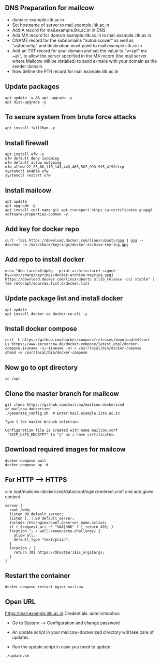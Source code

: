 ## DNS Preparation for mailcow

* domain: example.iitk.ac.in  
* Set hostname of server to mail.example.iitk.ac.in  
* Add A record for mail.example.iitk.ac.in in DNS  
* Add MX record for domain example.iitk.ac.in to mail.example.iitk.ac.in  
* CNAME record for the subdomains "autodiscover" as well as "autoconfig" and destination must point to mail.example.iitk.ac.in  
* Add an TXT record for your domain and set the value to "v=spf1 mx ~all", to allow the server specified in the MX record (the mail server where Mailcow will be installed) to send e-mails with your domain as the sender domain.  
* Now define the PTR record for mail.example.iitk.ac.in

## Update packages
```
apt update -y && apt upgrade -y
apt dist-upgrade -y
```

## To secure system from brute force attacks
```
apt install fail2ban -y 
```

## Install firewall
```
apt install ufw -y
ufw default deny incoming
ufw default allow outgoing
ufw allow 22,25,80,110,143,443,465,587,993,995,4190/tcp
systemctl enable ufw
systemctl restart ufw
```

## Install mailcow
```
apt update
apt upgrade -y
apt install curl nano git apt-transport-https ca-certificates gnupg2 software-properties-common -y
```

## Add key for docker repo
```
curl -fsSL https://download.docker.com/linux/ubuntu/gpg | gpg --dearmor -o /usr/share/keyrings/docker-archive-keyring.gpg
```
## Add repo to install docker
```
echo "deb [arch=$(dpkg --print-architecture) signed-by=/usr/share/keyrings/docker-archive-keyring.gpg] https://download.docker.com/linux/ubuntu $(lsb_release -cs) stable" | tee /etc/apt/sources.list.d/docker.list
```
## Update package list and install docker
```
apt update
apt install docker-ce docker-ce-cli -y
```

## Install docker compose
```
curl -L https://github.com/docker/compose/releases/download/v$(curl -Ls https://www.servercow.de/docker-compose/latest.php)/docker-compose-$(uname -s)-$(uname -m) > /usr/local/bin/docker-compose
chmod +x /usr/local/bin/docker-compose
```
## Now go to opt directory
```
cd /opt
```
## Clone the master branch for mailcow
```
git clone https://github.com/mailcow/mailcow-dockerized
cd mailcow-dockerized
./generate_config.sh  # Enter mail.example.iitk.ac.in

Type 1 for master branch selection

Configuration file is created with name mailcow.conf
 "SKIP_LETS_ENCRYPT" to "y" as i have certificates.
```

## Download required images for mailcow
```
docker-compose pull
docker-compose up -d
```
## For HTTP --> HTTPS
vim /opt/mailcow-dockerized/data/conf/nginx/redirect.conf and add given content
```
server {
  root /web;
  listen 80 default_server;
  listen [::]:80 default_server;
  include /etc/nginx/conf.d/server_name.active;
  if ( $request_uri ~* "%0A|%0D" ) { return 403; }
  location ^~ /.well-known/acme-challenge/ {
    allow all;
    default_type "text/plain";
  }
  location / {
    return 301 https://$host$uri$is_args$args;
  }
}
```
## Restart the container
```
docker-compose restart nginx-mailcow
```
## Open URL
https://mail.example.iitk.ac.in
Credentials: admin/moohoo
* Go to System --> Configuration and change password

* An update script in your mailcow-dockerized directory will take care of updates.

* Run the update script in case you need to update:
```
./update.sh
```
